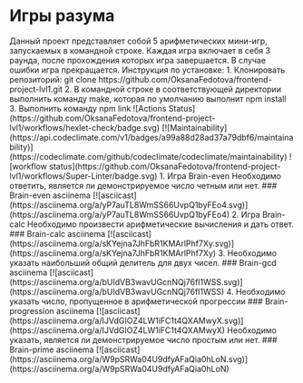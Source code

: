 <h1>Игры разума</h1>
Данный проект представляет собой 5 арифметических мини-игр, запускаемых в командной строке. Каждая игра включает в себя 3 раунда, после прохождения которых игра завершается. В случае ошибки игра прекращается. 
Инструкция по установке: 
1. Клонировать репозиторий: git clone https://github.com/OksanaFedotova/frontend-project-lvl1.git 
2. В командной строке в соответствующей директории выполнить команду make, которая по умолчанию выполнит npm install
3. Выполнить команду npm link
![Actions Status](https://github.com/OksanaFedotova/frontend-project-lvl1/workflows/hexlet-check/badge.svg)
[![Maintainability](https://api.codeclimate.com/v1/badges/a99a88d28ad37a79dbf6/maintainability)](https://codeclimate.com/github/codeclimate/codeclimate/maintainability)
![workflow status](https://github.com/OksanaFedotova/frontend-project-lvl1/workflows/Super-Linter/badge.svg)
1. Игра Brain-even
Необходимо ответить, является ли демонстрируемое число четным или нет. 
### Brain-even asciinema
[![asciicast](https://asciinema.org/a/yP7auTL8WmSS66UvpQ1byFEo4.svg)](https://asciinema.org/a/yP7auTL8WmSS66UvpQ1byFEo4)
2. Игра Brain-calc 
Необходимо произвести арифметические вычисления и дать ответ.
### Brain-calc asciinema
[![asciicast](https://asciinema.org/a/sKYejna7JhFbR1KMArlPhf7Xy.svg)](https://asciinema.org/a/sKYejna7JhFbR1KMArlPhf7Xy)
3. Необходимо указать наибольший общий делитель для двух чисел.
### Brain-gcd asciinema
[![asciicast](https://asciinema.org/a/bUIdVB3wavUGcnNQj76fI1WSS.svg)](https://asciinema.org/a/bUIdVB3wavUGcnNQj76fI1WSS)
4. Необходимо указать число, пропущенное в арифметической прогрессии
### Brain-progression asciinema
[![asciicast](https://asciinema.org/a/IJVdGIOZ4LW1iFC1t4QXAMwyX.svg)](https://asciinema.org/a/IJVdGIOZ4LW1iFC1t4QXAMwyX)
Необходимо указать, является ли демонстрируемое число простым или нет. 
### Brain-prime asciinema
[![asciicast](https://asciinema.org/a/W9pSRWa04U9dfyAFaQia0hLoN.svg)](https://asciinema.org/a/W9pSRWa04U9dfyAFaQia0hLoN)
